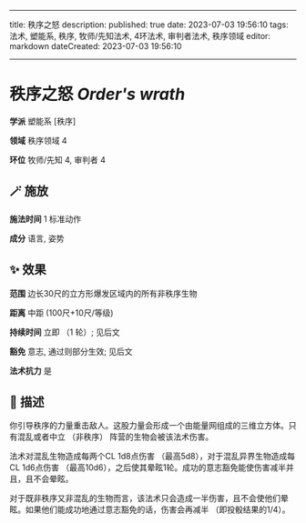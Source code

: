 
---
title: 秩序之怒
description: 
published: true
date: 2023-07-03 19:56:10
tags: 法术, 塑能系, 秩序, 牧师/先知法术, 4环法术, 审判者法术, 秩序领域
editor: markdown
dateCreated: 2023-07-03 19:56:10

---

# **秩序之怒** *Order's wrath*

**学派** 塑能系 \[秩序\] 

**领域** 秩序领域 4

**环位** 牧师/先知 4, 审判者 4

## 🪄 施放

**施法时间** 1 标准动作

**成分** 语言, 姿势

## ✨ 效果  

**范围** 边长30尺的立方形爆发区域内的所有非秩序生物

**距离** 中距 (100尺+10尺/等级)  

**持续时间** 立即 （1 轮）; 见后文 

**豁免** 意志, 通过则部分生效; 见后文

**法术抗力** 是

## 📖 描述

你引导秩序的力量重击敌人。这股力量会形成一个由能量网组成的三维立方体。只有混乱或者中立 （非秩序） 阵营的生物会被该法术伤害。

法术对混乱生物造成每两个CL 1d8点伤害 （最高5d8），对于混乱异界生物造成每CL 1d6点伤害 （最高10d6），之后使其晕眩1轮。成功的意志豁免能使伤害减半并且，且不会晕眩。

对于既非秩序又非混乱的生物而言，该法术只会造成一半伤害，且不会使他们晕眩。如果他们能成功地通过意志豁免的话，伤害会再减半 （即投骰结果的1/4）。
    